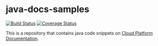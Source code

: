 # java-docs-samples

[![Build Status](https://travis-ci.org/GoogleCloudPlatform/java-docs-samples.svg)](https://travis-ci.org/GoogleCloudPlatform/java-docs-samples)
[![Coverage Status](https://coveralls.io/repos/GoogleCloudPlatform/java-docs-samples/badge.svg)](https://coveralls.io/r/GoogleCloudPlatform/java-docs-samples)

This is a repository that contains java code snippets on [Cloud Platform Documentation](https://cloud.google.com/docs/).

